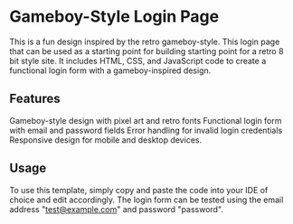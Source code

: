 
# Gameboy-Style Login Page

This is a fun design inspired by the retro gameboy-style. This login page that can be used as a starting point for building starting point for a retro 8 bit style site. It includes HTML, CSS, and JavaScript code to create a functional login form with a gameboy-inspired design.

## Features

Gameboy-style design with pixel art and retro fonts
Functional login form with email and password fields
Error handling for invalid login credentials
Responsive design for mobile and desktop devices.

## Usage

To use this template, simply copy and paste the code into your IDE of choice and edit accordingly. The login form can be tested using the email address "test@example.com" and password "password".
